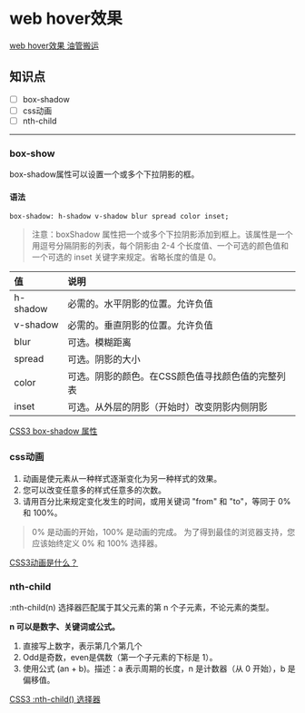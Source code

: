 # web hover效果
[web hover效果 油管搬运](https://www.bilibili.com/video/BV1dc411h76P)

## 知识点
- [ ] box-shadow
- [ ] css动画
- [ ] nth-child

---

### box-show
box-shadow属性可以设置一个或多个下拉阴影的框。

#### 语法
    box-shadow: h-shadow v-shadow blur spread color inset;
> 注意：boxShadow 属性把一个或多个下拉阴影添加到框上。该属性是一个用逗号分隔阴影的列表，每个阴影由 2-4 个长度值、一个可选的颜色值和一个可选的 inset 关键字来规定。省略长度的值是 0。

|值|说明|
|:---|:---|
|h-shadow|必需的。水平阴影的位置。允许负值|
|v-shadow|必需的。垂直阴影的位置。允许负值|
|blur|可选。模糊距离|
|spread|可选。阴影的大小|
|color|可选。阴影的颜色。在CSS颜色值寻找颜色值的完整列表|
|inset|可选。从外层的阴影（开始时）改变阴影内侧阴影|

[CSS3 box-shadow 属性](https://www.runoob.com/cssref/css3-pr-box-shadow.html)

### css动画
1. 动画是使元素从一种样式逐渐变化为另一种样式的效果。
2. 您可以改变任意多的样式任意多的次数。
3. 请用百分比来规定变化发生的时间，或用关键词 "from" 和 "to"，等同于 0% 和 100%。
> 0% 是动画的开始，100% 是动画的完成。
> 为了得到最佳的浏览器支持，您应该始终定义 0% 和 100% 选择器。

[CSS3动画是什么？](https://www.runoob.com/css3/css3-animations.html)


### nth-child
:nth-child(n) 选择器匹配属于其父元素的第 n 个子元素，不论元素的类型。

**n 可以是数字、关键词或公式。**
1. 直接写上数字，表示第几个第几个
2. Odd是奇数，even是偶数（第一个子元素的下标是 1）。
3. 使用公式 (an + b)。描述：a 表示周期的长度，n 是计数器（从 0 开始），b 是偏移值。

[CSS3 :nth-child() 选择器](https://www.w3school.com.cn/cssref/selector_nth-child.asp)